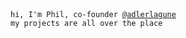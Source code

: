<div><code>hi, I'm Phil, co-founder <a hreF="https://adlerlagune.com">@adlerlagune</a></code></div>
<div><code>my projects are all over the place</code></div>


<!---
philparzer/philparzer is a ✨ special ✨ repository because its `README.md` (this file) appears on your GitHub profile.
You can click the Preview link to take a look at your changes.
--->
